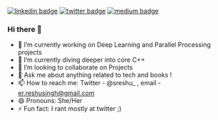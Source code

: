 [![linkedin badge](https://img.shields.io/badge/Reshu_Singh-30302f?style=flat&logo=linkedin)](https://www.linkedin.com/in/reshu-ai)
[![twitter badge](https://img.shields.io/badge/@sreshu_-30302f?style=flat&logo=twitter)](https://twitter.com/reshu_ai)
[![medium badge](https://img.shields.io/badge/Reshu_Singh-30302f?style=flat&logo=medium)](https://medium.com/@reshusingh)

### Hi there 👋
- 🔭 I’m currently working on Deep Learning and Parallel Processing projects
- 🌱 I’m currently diving deeper into core C++
- 👯 I’m looking to collaborate on Projects 
- 💬 Ask me about anything related to tech and books !
- 📫 How to reach me: Twitter - @sreshu_ , email - er.reshusingh@gmail.com
- 😄 Pronouns: She/Her
- ⚡ Fun fact: I rant mostly at twitter ;)


